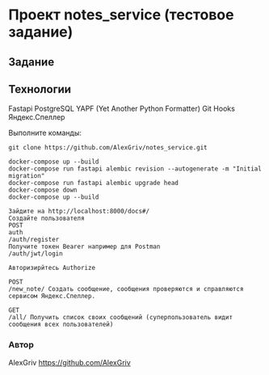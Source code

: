 # Проект notes_service (тестовое задание)
## Задание


## Технологии
Fastapi
PostgreSQL
YAPF (Yet Another Python Formatter)
Git Hooks
Яндекс.Спеллер

Выполните команды:
```
git clone https://github.com/AlexGriv/notes_service.git

docker-compose up --build
docker-compose run fastapi alembic revision --autogenerate -m "Initial migration"
docker-compose run fastapi alembic upgrade head
docker-compose down
docker-compose up --build

Зайдите на http://localhost:8000/docs#/
Создайте пользователя
POST
auth
/auth/register
Получите токен Bearer например для Postman
/auth/jwt/login

Авторизирйтесь Authorize

POST
/new_note/ Создать сообщение, сообщения проверяются и справляются сервисом Яндекс.Спеллер.

GET
/all/ Получить список своих сообщений (суперпользователь видит сообщения всех пользователей)

```

### Автор
AlexGriv https://github.com/AlexGriv
